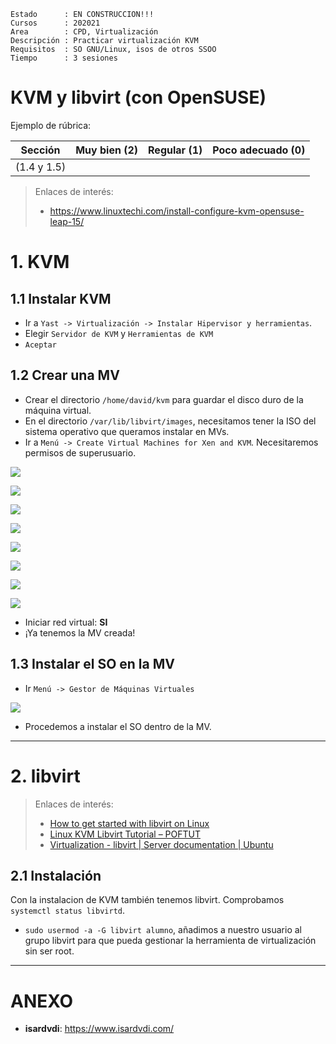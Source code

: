 
```
Estado      : EN CONSTRUCCION!!!
Cursos      : 202021
Area        : CPD, Virtualización
Descripción : Practicar virtualización KVM
Requisitos  : SO GNU/Linux, isos de otros SSOO
Tiempo      : 3 sesiones
```

# KVM y libvirt (con OpenSUSE)

Ejemplo de rúbrica:

| Sección               | Muy bien (2) | Regular (1) | Poco adecuado (0) |
| --------------------- | ------------ | ----------- | ----------------- |
| (1.4 y 1.5)           | | | |

> Enlaces de interés:
> * https://www.linuxtechi.com/install-configure-kvm-opensuse-leap-15/

# 1. KVM

## 1.1 Instalar KVM

* Ir a `Yast -> Virtualización -> Instalar Hipervisor y herramientas`.
* Elegir `Servidor de KVM` y `Herramientas de KVM`
* `Aceptar`

## 1.2 Crear una MV

* Crear el directorio `/home/david/kvm` para guardar el disco duro de la máquina virtual.
* En el directorio `/var/lib/libvirt/images`, necesitamos tener la ISO del sistema
operativo que queramos instalar en MVs.
* Ir a `Menú -> Create Virtual Machines for Xen and KVM`. Necesitaremos permisos de superusuario.

![](images/kvm-01.png)

![](images/kvm-03.png)

![](images/kvm-04.png)

![](images/kvm-05.png)

![](images/kvm-06.png)

![](images/kvm-07.png)

![](images/kvm-08.png)

![](images/kvm-09.png)

* Iniciar red virtual: **SI**
* ¡Ya tenemos la MV creada!

## 1.3 Instalar el SO en la MV

* Ir `Menú -> Gestor de Máquinas Virtuales`

![](images/kvm-10.png)

* Procedemos a instalar el SO dentro de la MV.

---
# 2. libvirt

> Enlaces de interés:
>
> * [How to get started with libvirt on Linux](http://rabexc.org/posts/how-to-get-started-with-libvirt-on/)
> * [Linux KVM Libvirt Tutorial – POFTUT](https://www.poftut.com/linux-kvm-libvirt-tutorial/)
> * [Virtualization - libvirt | Server documentation | Ubuntu](https://ubuntu.com/server/docs/virtualization-libvirt)

## 2.1 Instalación

Con la instalacion de KVM también tenemos libvirt. Comprobamos `systemctl status libvirtd`.
* `sudo usermod -a -G libvirt alumno`, añadimos a nuestro usuario al grupo libvirt para
que pueda gestionar la herramienta de virtualización sin ser root.

---

# ANEXO

* **isardvdi**: https://www.isardvdi.com/
